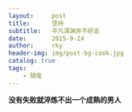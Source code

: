 ```yaml
---
layout:     post
title:      坚持
subtitle:   平凡深渊并不好走
date:       2025-9-24
author:     rky
header-img: img/post-bg-cook.jpg
catalog: true
tags:
    - 随笔
---
```

**没有失败就淬炼不出一个成熟的男人**